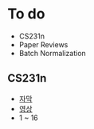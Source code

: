 # To do
- CS231n
- Paper Reviews
- Batch Normalization 

## CS231n
- [자막](https://github.com/visionNoob/CS231N_17_KOR_SUB)
- [영상](https://www.youtube.com/watch?v=vT1JzLTH4G4&list=PL3FW7Lu3i5JvHM8ljYj-zLfQRF3EO8sYv)
- 1 ~ 16
